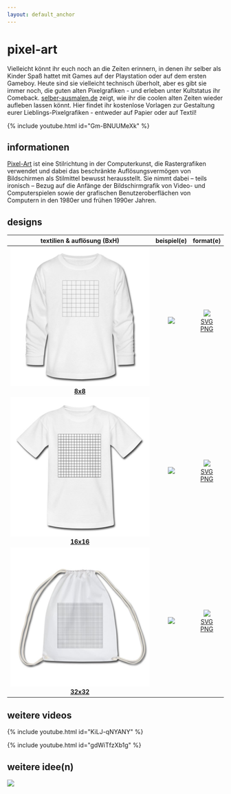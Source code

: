 ```yaml
---
layout: default_anchor
---
```

# pixel-art

Vielleicht könnt ihr euch noch an die Zeiten erinnern, in denen ihr selber als Kinder Spaß hattet mit Games auf der Playstation oder auf dem ersten Gameboy. Heute sind sie vielleicht technisch überholt, aber es gibt sie immer noch, die guten alten Pixelgrafiken - und erleben unter Kultstatus ihr Comeback. [selber-ausmalen.de](https://selber-ausmalen.de) zeigt, wie ihr die coolen alten Zeiten wieder aufleben lassen könnt. Hier findet ihr kostenlose Vorlagen zur Gestaltung eurer Lieblings-Pixelgrafiken - entweder auf Papier oder auf Textil!

{% include youtube.html id="Gm-BNUUMeXk" %}

## informationen

[Pixel-Art](https://de.m.wikipedia.org/wiki/Pixel-Art) ist eine Stilrichtung in der Computerkunst, die Rastergrafiken verwendet und dabei das beschränkte Auflösungsvermögen von Bildschirmen als Stilmittel bewusst herausstellt. Sie nimmt dabei – teils ironisch – Bezug auf die Anfänge der Bildschirmgrafik von Video- und Computerspielen sowie der grafischen Benutzeroberflächen von Computern in den 1980er und frühen 1990er Jahren.

## designs

| textilien & auflösung (BxH)  | beispiel(e) | format(e) |
|:--:|:--:|:--:|
|[![](8x8.jpeg) <br> **8x8**](https://selber-ausmalen.de/shop.html#!/pixel-art+-+8x8+-+black?idea=5ec82c6122250929d5c62c7e)  |![](https://i.pinimg.com/236x/d1/97/1b/d1971b5caa755512c92e8dfeb37a07c7--pixel-art-game-art.jpg) | [![](https://upload.wikimedia.org/wikipedia/commons/8/84/Farm-Fresh_file_extension_pdf.png)](https://selber-ausmalen.de/designs/pixel-art/8x8.pdf) <br> [SVG](https://selber-ausmalen.de/designs/pixel-art/8x8.svg) <br> [PNG](https://selber-ausmalen.de/designs/pixel-art/8x8.png) |
|[![](16x16.jpeg) <br> **16x16**](https://selber-ausmalen.de/shop.html#!/pixel-art+-+16x16+-+black?idea=5ec599b5e447421121711b63) |![](http://www.photonstorm.com/wp-content/uploads/2011/09/favicons-largeFFS.gif) | [![](https://upload.wikimedia.org/wikipedia/commons/8/84/Farm-Fresh_file_extension_pdf.png)](https://selber-ausmalen.de/designs/pixel-art/16x16.pdf) <br> [SVG](https://selber-ausmalen.de/designs/pixel-art/16x16.svg) <br> [PNG](https://selber-ausmalen.de/designs/pixel-art/16x16.png) |
|[![](32x32.jpeg) <br> **32x32**](https://selber-ausmalen.de/shop.html#!/pixel-art+-+32x32+-+black?idea=5ec83141e447421121b468e1) |![](https://i.pinimg.com/236x/af/c6/aa/afc6aab4abe2000591db02e5cbbf325e.jpg) | [![](https://upload.wikimedia.org/wikipedia/commons/8/84/Farm-Fresh_file_extension_pdf.png)](https://selber-ausmalen.de/designs/pixel-art/32x32.pdf) <br> [SVG](https://selber-ausmalen.de/designs/pixel-art/32x32.svg) <br> [PNG](https://selber-ausmalen.de/designs/pixel-art/32x32.png) |

## weitere videos

{% include youtube.html id="KiLJ-qNYANY" %}


{% include youtube.html id="gdWiTfzXb1g" %}

## weitere idee(n)

![](https://upload.wikimedia.org/wikipedia/commons/b/bf/Le_logo_version_Pixel-Art_de_South_Park_Studios.png)
